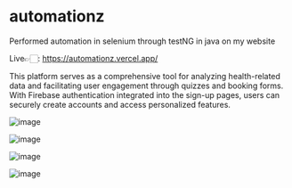 # automationz
Performed automation in selenium through testNG in java on my website

Live👉🏻: https://automationz.vercel.app/

This platform serves as a comprehensive tool for analyzing health-related data and facilitating user engagement through quizzes and booking forms. With Firebase authentication integrated into the sign-up pages, users can securely create accounts and access personalized features.

![image](https://github.com/mxnuag/automationz/assets/95706243/11166031-1a7f-41fe-927a-8cfe9cde7bb3)

![image](https://github.com/mxnuag/automationz/assets/95706243/db2a8438-3160-4524-8fd6-489556c5bfb0)

![image](https://github.com/mxnuag/automationz/assets/95706243/88c8092a-e14f-480f-8245-453397d01f10)

![image](https://github.com/mxnuag/automationz/assets/95706243/010bc1c5-220e-47aa-801a-09b6d2356648)




